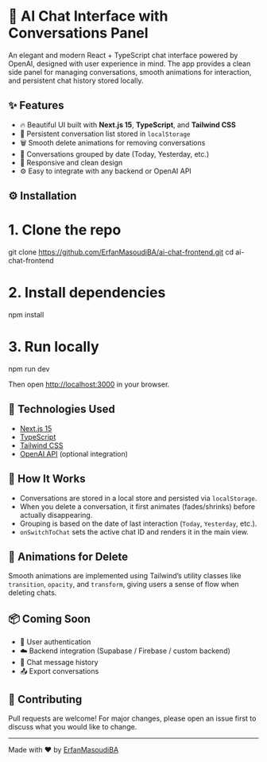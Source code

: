
# 🧠 AI Chat Interface with Conversations Panel

An elegant and modern React + TypeScript chat interface powered by OpenAI, designed with user experience in mind. The app provides a clean side panel for managing conversations, smooth animations for interaction, and persistent chat history stored locally.

## ✨ Features

- 🔥 Beautiful UI built with **Next.js 15**, **TypeScript**, and **Tailwind CSS**
- 🧾 Persistent conversation list stored in `localStorage`
- 🗑️ Smooth delete animations for removing conversations
- 📂 Conversations grouped by date (Today, Yesterday, etc.)
- 📱 Responsive and clean design
- ⚙️ Easy to integrate with any backend or OpenAI API

## ⚙️ Installation


# 1. Clone the repo
git clone https://github.com/ErfanMasoudiBA/ai-chat-frontend.git
cd ai-chat-frontend

# 2. Install dependencies
npm install

# 3. Run locally
npm run dev


Then open [http://localhost:3000](http://localhost:3000) in your browser.

## 🧠 Technologies Used

- [Next.js 15](https://nextjs.org/)
- [TypeScript](https://www.typescriptlang.org/)
- [Tailwind CSS](https://tailwindcss.com/)
- [OpenAI API](https://platform.openai.com/) (optional integration)

## 🚀 How It Works

- Conversations are stored in a local store and persisted via `localStorage`.
- When you delete a conversation, it first animates (fades/shrinks) before actually disappearing.
- Grouping is based on the date of last interaction (`Today`, `Yesterday`, etc.).
- `onSwitchToChat` sets the active chat ID and renders it in the main view.

## 🧹 Animations for Delete

Smooth animations are implemented using Tailwind’s utility classes like `transition`, `opacity`, and `transform`, giving users a sense of flow when deleting chats.

## 📦 Coming Soon

- 🔐 User authentication
- ☁️ Backend integration (Supabase / Firebase / custom backend)
- 📜 Chat message history
- 📤 Export conversations

## 🤝 Contributing

Pull requests are welcome! For major changes, please open an issue first to discuss what you would like to change.

---

Made with ❤️ by [ErfanMasoudiBA](https://github.com/ErfanMasoudiBA)
```
